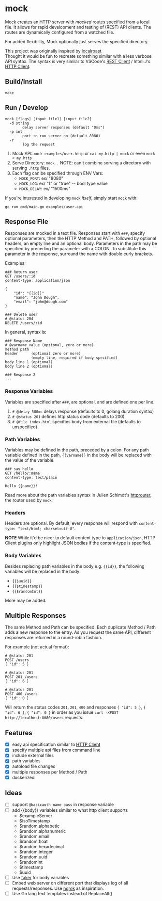 # mock

Mock creates an HTTP server with *mocked* routes specified from a local file.  It allows for
rapid development and testing of (REST) API clients.  The routes are dynamically configured from
a watched file.

For added flexibility, Mock optionally just serves the specified directory.

This project was originally inspired by [localroast](https://github.com/caalberts/localroast).  
Thought it would be fun to recreate something similar with a less verbose API syntax.
The syntax is very similar to VSCode's [REST Client](https://marketplace.visualstudio.com/items?itemName=humao.rest-client) /
IntelliJ's [HTTP Client](https://www.jetbrains.com/help/idea/http-client-in-product-code-editor.html#creating-http-request-files). 

## Build/Install

    make

## Run / Develop

    mock [flags] [input_file1] [input_file2]
      -d string
            delay server responses (default "0ms")
      -p int
            port to run server on (default 8080)
      -r    
            log the request

1. Mock API: `mock examples/user.http` or `cat my.http | mock` or even `mock < my.http`
2. Serve Directory: `mock .`  NOTE: can't combine serving a directory with serving `.http` files.
3. Each flag can be specified through ENV Vars:
   * `MOCK_PORT`:  ex/ "8080"
   * `MOCK_LOG`:   ex/ "1" or "true" -- bool type value
   * `MOCK_DELAY`: ex/ "1500ms"

If you're interested in developing `mock` *itself*, simply start `mock` with:

    go run cmd/main.go examples/user.api

## Response File

Responses are mocked in a text file.  Responses start with `###`, specify optional 
parameters, then the HTTP Method and PATH, followed by optional headers, an 
empty line and an optional body. Parameters in the path may be specified by preceding 
the parameter with a COLON.  To substitute this parameter in the response, surround 
the name with double curly brackets.

Examples:

    ### Return user
    GET /users/:id
    content-type: application/json

    {
        "id": "{{id}}"
        "name": "John Dough",
        "email": "john@dough.com"
    }

    ### Delete user
    # @status 204
    DELETE /users/:id

In general, syntax is:

    ### Response Name
    # @varname value (optional, zero or more)
    method path
    header      (optional zero or more)
                (empty line, required if body specified)
    body line 1 (optional)
    body line 2 (optional)
    
    ### Response 2
    ...

### Response Variables

Variables are specified after `###`, are optional, and are defined one per line.

1. `# @delay 500ms` delays response (defaults to 0, golang duration syntax)
2. `# @status 201` defines http status code (defaults to 200)
3. `# @file index.html` specifies body from external file (defaults to unspecified)

### Path Variables

Variables may be defined in the path, preceded by a colon.  For any path variable
defined in the path, `{{varname}}` in the body will be replaced with the value
of the variable.

    ### say hello
    GET /hello/:name
    content-type: text/plain

    Hello {{name}}!

Read more about the path variables syntax in Julien Schimdt's 
[httprouter](https://github.com/julienschmidt/httprouter),
the router used by `mock`.

### Headers

Headers are optional.  By default, every response will respond
with `content-type: "text/html; charset=utf-8"`.  

**NOTE** While it'd be nicer to default content type to `application/json`, 
HTTP Client plugins only highlight JSON bodies if the content-type
is specified.

### Body Variables

Besides replacing path variables in the body e.g. `{{id}}`, the following
variables will be replaced in the body:

* `{{$uuid}}` 
* `{{$timestamp}}`
* `{{$randomInt}}`

More may be added.

## Multiple Responses

The same Method and Path can be specified.  Each duplicate Method / Path adds
a new response to the entry.  As you request the same API, different responses
are returned in a round-robin fashion.

For example (not actual format):

    # @status 201
    POST /users
    { "id": 5 }

    # @status 201
    POST 201 /users
    { "id": 6 }

    # @status 201
    POST 400 /users
    { "id": 0 }

Will return the status codes `201`, `201`, `400` and responses `{ "id": 5 }`, 
`{ "id": 6 }`, `{ "id": 0 }` in order as you issue
`curl -XPOST http://localhost:8080/users` requests.


## Features

- [x] easy api specification similar to [HTTP Client](https://www.jetbrains.com/help/idea/http-client-in-product-code-editor.html)
- [x] specify multiple api files from command line
- [x] include external files
- [x] path variables
- [x] autoload file changes
- [x] multiple responses per Method / Path
- [x] dockerized

## Ideas

- [ ] support `@basicauth name pass` in response variable
- [ ] add {{body}} variables similar to what http client supports
    - $exampleServer
    - $isoTimestamp
    - $random.alphabetic
    - $random.alphanumeric
    - $random.email
    - $random.float
    - $random.hexadecimal
    - $random.integer
    - $random.uuid
    - $randomInt
    - $timestamp
    - $uuid
- [ ] Use [faker](https://github.com/jaswdr/faker) for body variables 
- [ ] Embed web server on different port that displays log of all requests/responses.  Use [ngrok](https://ngrok.com) as inspiration.
- [ ] Use Go lang text templates instead of ReplaceAll()
